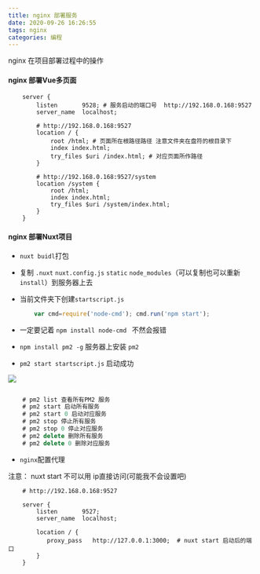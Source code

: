 ```yaml
---
title: nginx 部署服务
date: 2020-09-26 16:26:55
tags: nginx
categories: 编程
---
```

nginx 在项目部署过程中的操作
<!-- more -->

#### nginx 部署Vue多页面

```
    server {
        listen       9528; # 服务启动的端口号  http://192.168.0.168:9527
        server_name  localhost;

        # http://192.168.0.168:9527
        location / {
			root /html; # 页面所在根路径路径 注意文件夹在盘符的根目录下
			index index.html;
			try_files $uri /index.html; # 对应页面所作路径
		}

        # http://192.168.0.168:9527/system
		location /system {
			root /html;
			index index.html;
			try_files $uri /system/index.html;
		}
	}

```

#### nginx 部署Nuxt项目

- `nuxt buidl`打包
- 复制 `.nuxt` `nuxt.config.js` `static` `node_modules`（可以复制也可以重新`install`）到服务器上去
- 当前文件夹下创建`startscript.js`
    ```js
        var cmd=require('node-cmd'); cmd.run('npm start');
    ```
- 一定要记着 `npm install node-cmd ` 不然会报错
- `npm install pm2 -g` 服务器上安装 `pm2`

- `pm2 start startscript.js` 启动成功

![](https://taoaiyi1108.oss-cn-beijing.aliyuncs.com/post/server/server-pm2-1.png)

```js

    # pm2 list 查看所有PM2 服务
    # pm2 start 启动所有服务
    # pm2 start 0 启动对应服务
    # pm2 stop 停止所有服务
    # pm2 stop 0 停止对应服务
    # pm2 delete 删除所有服务
    # pm2 delete 0 删除对应服务

```


- `nginx`配置代理

注意： nuxt start 不可以用 ip直接访问(可能我不会设置吧)

```
    # http://192.168.0.168:9527
    
    server {
        listen       9527;
        server_name  localhost;

        location / {
		   proxy_pass   http://127.0.0.1:3000;	# nuxt start 启动后的端口
		}
	}

```